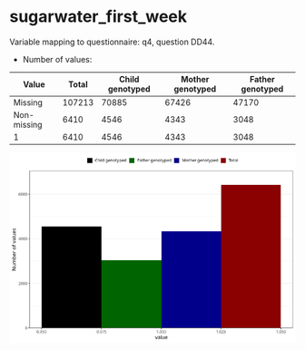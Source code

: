 # sugarwater_first_week
Variable mapping to questionnaire: q4, question DD44.
- Number of values:

| Value | Total | Child genotyped | Mother genotyped | Father genotyped |
| ----- | ----- | --------------- | ---------------- | ---------------- |
| Missing | 107213 | 70885 | 67426 | 47170 |
| Non-missing | 6410 | 4546 | 4343 | 3048 |
| 1 | 6410 | 4546 | 4343 | 3048 |



![](sugarwater_first_week_n.png)



